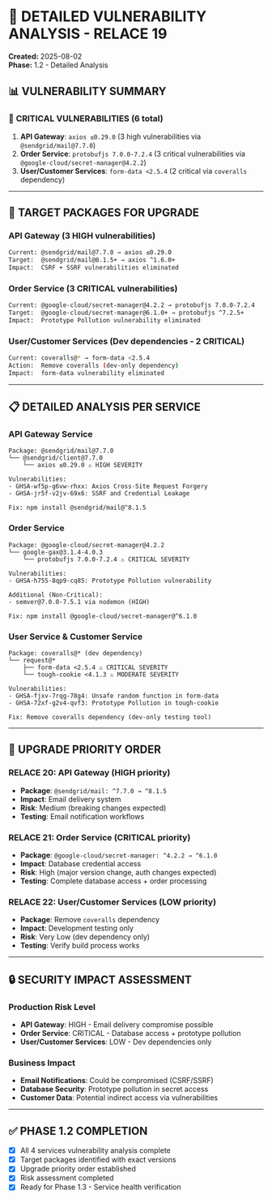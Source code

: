 # 🚨 DETAILED VULNERABILITY ANALYSIS - RELACE 19
**Created:** 2025-08-02  
**Phase:** 1.2 - Detailed Analysis

## 📊 VULNERABILITY SUMMARY

### 🚨 **CRITICAL VULNERABILITIES (6 total)**
1. **API Gateway**: `axios ≤0.29.0` (3 high vulnerabilities via `@sendgrid/mail@7.7.0`)
2. **Order Service**: `protobufjs 7.0.0-7.2.4` (3 critical vulnerabilities via `@google-cloud/secret-manager@4.2.2`)
3. **User/Customer Services**: `form-data <2.5.4` (2 critical via `coveralls` dependency)

---

## 🎯 **TARGET PACKAGES FOR UPGRADE**

### **API Gateway** (3 HIGH vulnerabilities)
```bash
Current: @sendgrid/mail@7.7.0 → axios ≤0.29.0
Target:  @sendgrid/mail@8.1.5+ → axios ^1.6.0+
Impact:  CSRF + SSRF vulnerabilities eliminated
```

### **Order Service** (3 CRITICAL vulnerabilities) 
```bash
Current: @google-cloud/secret-manager@4.2.2 → protobufjs 7.0.0-7.2.4
Target:  @google-cloud/secret-manager@6.1.0+ → protobufjs ^7.2.5+
Impact:  Prototype Pollution vulnerability eliminated
```

### **User/Customer Services** (Dev dependencies - 2 CRITICAL)
```bash
Current: coveralls@* → form-data <2.5.4
Action:  Remove coveralls (dev-only dependency)
Impact:  form-data vulnerability eliminated
```

---

## 📋 **DETAILED ANALYSIS PER SERVICE**

### **API Gateway Service**
```
Package: @sendgrid/mail@7.7.0
└── @sendgrid/client@7.7.0
    └── axios ≤0.29.0 ⚠️ HIGH SEVERITY

Vulnerabilities:
- GHSA-wf5p-g6vw-rhxx: Axios Cross-Site Request Forgery
- GHSA-jr5f-v2jv-69x6: SSRF and Credential Leakage

Fix: npm install @sendgrid/mail@^8.1.5
```

### **Order Service**
```
Package: @google-cloud/secret-manager@4.2.2
└── google-gax@3.1.4-4.0.3
    └── protobufjs 7.0.0-7.2.4 ⚠️ CRITICAL SEVERITY

Vulnerabilities:
- GHSA-h755-8qp9-cq85: Prototype Pollution vulnerability

Additional (Non-Critical):
- semver@7.0.0-7.5.1 via nodemon (HIGH)

Fix: npm install @google-cloud/secret-manager@^6.1.0
```

### **User Service & Customer Service**
```
Package: coveralls@* (dev dependency)
└── request@*
    ├── form-data <2.5.4 ⚠️ CRITICAL SEVERITY
    └── tough-cookie <4.1.3 ⚠️ MODERATE SEVERITY

Vulnerabilities:
- GHSA-fjxv-7rqg-78g4: Unsafe random function in form-data
- GHSA-72xf-g2v4-qvf3: Prototype Pollution in tough-cookie

Fix: Remove coveralls dependency (dev-only testing tool)
```

---

## 🚀 **UPGRADE PRIORITY ORDER**

### **RELACE 20: API Gateway** (HIGH priority)
- **Package**: `@sendgrid/mail: ^7.7.0 → ^8.1.5`
- **Impact**: Email delivery system
- **Risk**: Medium (breaking changes expected)
- **Testing**: Email notification workflows

### **RELACE 21: Order Service** (CRITICAL priority)
- **Package**: `@google-cloud/secret-manager: ^4.2.2 → ^6.1.0`
- **Impact**: Database credential access
- **Risk**: High (major version change, auth changes expected)
- **Testing**: Complete database access + order processing

### **RELACE 22: User/Customer Services** (LOW priority)
- **Package**: Remove `coveralls` dependency
- **Impact**: Development testing only
- **Risk**: Very Low (dev dependency only)
- **Testing**: Verify build process works

---

## 🔒 **SECURITY IMPACT ASSESSMENT**

### **Production Risk Level**
- **API Gateway**: HIGH - Email delivery compromise possible
- **Order Service**: CRITICAL - Database access + prototype pollution
- **User/Customer Services**: LOW - Dev dependencies only

### **Business Impact**
- **Email Notifications**: Could be compromised (CSRF/SSRF)
- **Database Security**: Prototype pollution in secret access
- **Customer Data**: Potential indirect access via vulnerabilities

---

## ✅ **PHASE 1.2 COMPLETION**
- [x] All 4 services vulnerability analysis complete
- [x] Target packages identified with exact versions
- [x] Upgrade priority order established
- [x] Risk assessment completed
- [x] Ready for Phase 1.3 - Service health verification
